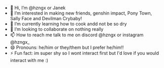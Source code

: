 - 👋 Hi, I’m @hzngx or Janek
- 👀 I’m interested in making new friends, genshin impact, Pony Town, Sally Face and Devilman Crybaby!
- 🌱 I’m currently learning how to cook andd not be so dry 
- 💞️ I’m looking to collaborate on nothing really
- 📫 How to reach me talk to me on discord @hzngx or instagram @hzngx_
- 😄 Pronouns: he/him or they/them but I prefer he/him!!
- ⚡ Fun fact: im super shy so I wont interact first but I'd love if you would interact with me :)



